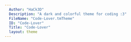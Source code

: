 ```yaml
---
  Author: "HaCk3D"
  Description: "A dark and colorful theme for coding :3"
  FileName: "Code-Lover.tmTheme"
  ID: "Code-Lover"
  Title: "Code-Lover"
  layout: theme
---
```

  